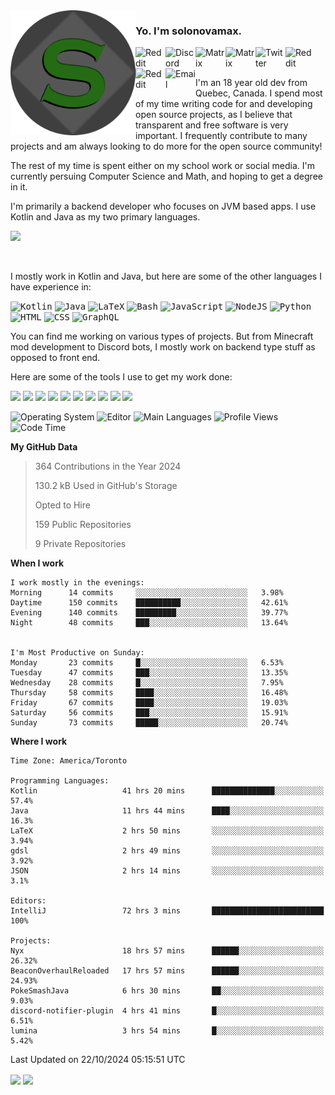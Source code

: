 <img align="left" alt="Avatar" width="200px" src="https://raw.githubusercontent.com/solonovamax/solonovamax/main/solonovamax-circle.png" />

### Yo. I'm solonovamax.

<a href="https://gitlab.com/solonovamax">
    <img align="left" alt="Reddit" width="48px" src="https://img.icons8.com/color/2x/gitlab.png">
</a>

<a href="https://discord.solonovamax.gay">
    <img align="left" alt="Discord" width="48px" src="https://img.icons8.com/color/2x/discord-logo.png">
</a>

<a href="https://matrix.to/#/@solonovamax:matrix.org?#gh-light-mode-only">
    <img align="left" alt="Matrix" width="48px" src="https://img.icons8.com/000000/material/2x/matrix-logo.png">
</a>
<a href="https://matrix.to/#/@solonovamax:matrix.org?#gh-dark-mode-only">
    <img align="left" alt="Matrix" width="48px" src="https://img.icons8.com/FFFFFF/material/2x/matrix-logo.png">
</a>

<a href="https://twitter.com/solonovamax">
    <img align="left" alt="Twitter" width="48px" src="https://img.icons8.com/color/2x/twitter.png">
</a>

<!-- <a href="https://twitch.tv/solonovamax">
    <img align="left" alt="Twitch" width="48px" src="https://img.icons8.com/color/2x/twitch.png">
</a> -->

<a href="https://reddit.com/u/solonovamax">
    <img align="left" alt="Reddit" width="48px" src="https://img.icons8.com/color/2x/reddit.png">
</a>

<a href="https://www.youtube.com/channel/UCTxCeyGu41WfEBT8mXpjHMA">
    <img align="left" alt="Reddit" width="48px" src="https://img.icons8.com/color/2x/youtube.png">
</a>

<a href="mailto:solonovamax@12oclockpoint.com">
    <img align="left" alt="Email" width="48px" src="https://img.icons8.com/fluency/2x/mail.png">
</a>

<!-- <a href="https://open.spotify.com/user/solonovamax">
    <img align="left" alt="Spotify" width="48px" src="https://img.icons8.com/color/2x/spotify.png">
</a> -->

<br/>
<br/>

I'm an 18 year old dev from Quebec, Canada.
I spend most of my time writing code for and developing open source projects, as I believe that transparent and free software is very important.
I frequently contribute to many projects and am always looking to do more for the open source community!

The rest of my time is spent either on my school work or social media. I'm currently persuing Computer Science and Math, and hoping to get a degree in it.

I'm primarily a backend developer who focuses on JVM based apps. I use Kotlin and Java as my two primary languages.


<a href="https://github.com/ryo-ma/github-profile-trophy"><img src="https://github-profile-trophy.vercel.app/?username=solonovamax&margin-w=15&row=1"/></a> 

<br/>

I mostly work in Kotlin and Java, but here are some of the other languages I have experience in:

<kbd><img height="32" alt="Kotlin" src="https://img.icons8.com/color/1x/kotlin.png"></kbd>
<kbd><img height="32" alt="Java" src="https://img.icons8.com/color/1x/java-coffee-cup-logo.png"></kbd>
<kbd><img height="32" alt="LaTeX" src="https://img.icons8.com/color/1x/latex.png"></kbd>
<kbd><img height="32" alt="Bash" src="https://img.icons8.com/color/1x/console.png"></kbd>
<kbd><img height="32" alt="JavaScript" src="https://img.icons8.com/color/1x/javascript.png"></kbd>
<kbd><img height="32" alt="NodeJS" src="https://img.icons8.com/color/1x/nodejs.png"></kbd>
<kbd><img height="32" alt="Python" src="https://img.icons8.com/color/1x/python.png"></kbd>
<kbd><img height="32" alt="HTML" src="https://img.icons8.com/color/1x/html-5.png"></kbd>
<kbd><img height="32" alt="CSS" src="https://img.icons8.com/color/1x/css3.png"></kbd>
<kbd><img height="32" alt="GraphQL" src="https://img.icons8.com/color/1x/graphql.png"></kbd>

You can find me working on various types of projects.
But from Minecraft mod development to Discord bots, I mostly work on backend type stuff as opposed to front end.

Here are some of the tools I use to get my work done:

<kbd><img height="32" src="https://img.icons8.com/color/2x/intellij-idea.png"></kbd>
<kbd><img height="32" src="https://img.icons8.com/color/2x/linux.png"></kbd>
<kbd><img height="32" src="https://img.icons8.com/fluent/2x/console.png"></kbd>
<kbd><img height="32" src="https://img.icons8.com/color/2x/open-source.png"></kbd>
<kbd><img height="32" src="https://img.icons8.com/color/2x/git.png"></kbd>
<kbd><img height="32" src="https://img.icons8.com/color/2x/docker.png"></kbd>
<kbd><img height="32" src="https://img.icons8.com/color/2x/mongodb.png"></kbd>
<kbd><img height="32" src="https://img.icons8.com/color/2x/nginx.png"></kbd>
<a href="?#gh-light-mode-only"><kbd><img height="32" src="https://img.icons8.com/metro/2x/mysql.png"></kbd></a>
<a href="?#gh-dark-mode-only"><kbd><img height="32" src="https://img.icons8.com/FFFFFF/metro/2x/mysql.png"></kbd></a>

![Operating System](https://img.shields.io/badge/OS-Arch%20Linux-informational?style=for-the-badge&logo=Arch%20Linux&logoColor=white&color=007ec6)
![Editor](https://img.shields.io/badge/Editor-IntelliJ%20Idea-informational?style=for-the-badge&logo=IntelliJ%20Idea&logoColor=white&color=007ec6)
![Main Languages](https://img.shields.io/badge/Main%20Languages-Java%20%26%20Kotlin-informational?style=for-the-badge&logo=Java&logoColor=white&color=007ec6)
![Profile Views](https://komarev.com/ghpvc/?username=solonovamax&color=blue&style=for-the-badge)
![Code Time](https://img.shields.io/endpoint?url=https://wakapi.solonovamax.gay/api/compat/shields/v1/solonovamax/interval:all_time&label=Code%20Time&style=for-the-badge&color=blue)

<!--START_SECTION:waka-->
**My GitHub Data**

> 364 Contributions in the Year 2024
> 
> 130.2 kB Used in GitHub's Storage
> 
> Opted to Hire
> 
> 159 Public Repositories
> 
> 9 Private Repositories
> 
**When I work** 

```text
I work mostly in the evenings: 
Morning      14 commits     ░░░░░░░░░░░░░░░░░░░░░░░░░   3.98% 
Daytime      150 commits    ██████████░░░░░░░░░░░░░░░   42.61% 
Evening      140 commits    █████████░░░░░░░░░░░░░░░░   39.77% 
Night        48 commits     ███░░░░░░░░░░░░░░░░░░░░░░   13.64%


I'm Most Productive on Sunday: 
Monday       23 commits     █░░░░░░░░░░░░░░░░░░░░░░░░   6.53% 
Tuesday      47 commits     ███░░░░░░░░░░░░░░░░░░░░░░   13.35% 
Wednesday    28 commits     █░░░░░░░░░░░░░░░░░░░░░░░░   7.95% 
Thursday     58 commits     ████░░░░░░░░░░░░░░░░░░░░░   16.48% 
Friday       67 commits     ████░░░░░░░░░░░░░░░░░░░░░   19.03% 
Saturday     56 commits     ███░░░░░░░░░░░░░░░░░░░░░░   15.91% 
Sunday       73 commits     █████░░░░░░░░░░░░░░░░░░░░   20.74%

```


**Where I work** 

```text
Time Zone: America/Toronto

Programming Languages: 
Kotlin                   41 hrs 20 mins      ██████████████░░░░░░░░░░░   57.4% 
Java                     11 hrs 44 mins      ████░░░░░░░░░░░░░░░░░░░░░   16.3% 
LaTeX                    2 hrs 50 mins       ░░░░░░░░░░░░░░░░░░░░░░░░░   3.94% 
gdsl                     2 hrs 49 mins       ░░░░░░░░░░░░░░░░░░░░░░░░░   3.92% 
JSON                     2 hrs 14 mins       ░░░░░░░░░░░░░░░░░░░░░░░░░   3.1%

Editors: 
IntelliJ                 72 hrs 3 mins       █████████████████████████   100%

Projects: 
Nyx                      18 hrs 57 mins      ██████░░░░░░░░░░░░░░░░░░░   26.32% 
BeaconOverhaulReloaded   17 hrs 57 mins      ██████░░░░░░░░░░░░░░░░░░░   24.93% 
PokeSmashJava            6 hrs 30 mins       ██░░░░░░░░░░░░░░░░░░░░░░░   9.03% 
discord-notifier-plugin  4 hrs 41 mins       █░░░░░░░░░░░░░░░░░░░░░░░░   6.51% 
lumina                   3 hrs 54 mins       █░░░░░░░░░░░░░░░░░░░░░░░░   5.42%

```


 Last Updated on 22/10/2024 05:15:51 UTC
<!--END_SECTION:waka-->

<div style="white-space:nowrap;width:100%;position: relative;display: inline-block">
<img align="center" src="https://github-readme-stats.vercel.app/api?username=solonovamax&custom_title=solonovamax%27s%20Github%20Stats&langs_count=5&include_all_commits=true&count_private=true&show_icons=true&theme=github_dark"/>
<img align="center" src="https://github-readme-stats.vercel.app/api/wakatime?api_domain=wakapi.dev&username=solonovamax&range=last_30_days&custom_title=solonovamax%27s+Primary+Languages+%28Last+Month%29&langs_count=10&show_icons=true&theme=github_dark"/>
</div>
